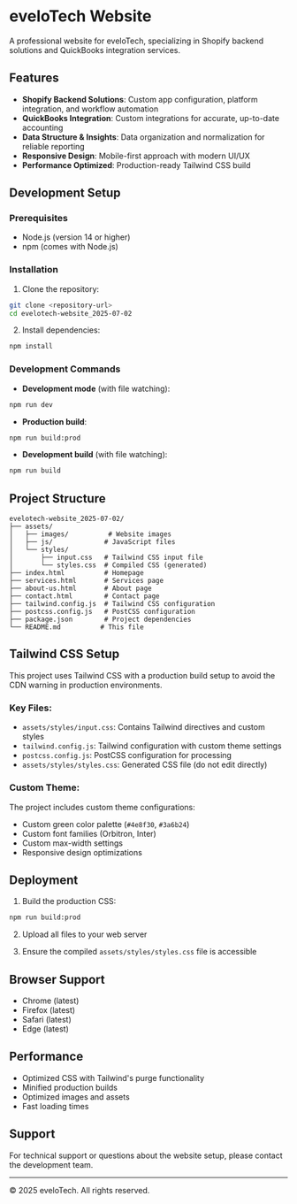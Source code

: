 # eveloTech Website

A professional website for eveloTech, specializing in Shopify backend solutions and QuickBooks integration services.

## Features

- **Shopify Backend Solutions**: Custom app configuration, platform integration, and workflow automation
- **QuickBooks Integration**: Custom integrations for accurate, up-to-date accounting
- **Data Structure & Insights**: Data organization and normalization for reliable reporting
- **Responsive Design**: Mobile-first approach with modern UI/UX
- **Performance Optimized**: Production-ready Tailwind CSS build

## Development Setup

### Prerequisites

- Node.js (version 14 or higher)
- npm (comes with Node.js)

### Installation

1. Clone the repository:
```bash
git clone <repository-url>
cd evelotech-website_2025-07-02
```

2. Install dependencies:
```bash
npm install
```

### Development Commands

- **Development mode** (with file watching):
```bash
npm run dev
```

- **Production build**:
```bash
npm run build:prod
```

- **Development build** (with file watching):
```bash
npm run build
```

## Project Structure

```
evelotech-website_2025-07-02/
├── assets/
│   ├── images/          # Website images
│   ├── js/             # JavaScript files
│   └── styles/
│       ├── input.css   # Tailwind CSS input file
│       └── styles.css  # Compiled CSS (generated)
├── index.html          # Homepage
├── services.html       # Services page
├── about-us.html       # About page
├── contact.html        # Contact page
├── tailwind.config.js  # Tailwind CSS configuration
├── postcss.config.js   # PostCSS configuration
├── package.json        # Project dependencies
└── README.md          # This file
```

## Tailwind CSS Setup

This project uses Tailwind CSS with a production build setup to avoid the CDN warning in production environments.

### Key Files:

- `assets/styles/input.css`: Contains Tailwind directives and custom styles
- `tailwind.config.js`: Tailwind configuration with custom theme settings
- `postcss.config.js`: PostCSS configuration for processing
- `assets/styles/styles.css`: Generated CSS file (do not edit directly)

### Custom Theme:

The project includes custom theme configurations:
- Custom green color palette (`#4e8f30`, `#3a6b24`)
- Custom font families (Orbitron, Inter)
- Custom max-width settings
- Responsive design optimizations

## Deployment

1. Build the production CSS:
```bash
npm run build:prod
```

2. Upload all files to your web server

3. Ensure the compiled `assets/styles/styles.css` file is accessible

## Browser Support

- Chrome (latest)
- Firefox (latest)
- Safari (latest)
- Edge (latest)

## Performance

- Optimized CSS with Tailwind's purge functionality
- Minified production builds
- Optimized images and assets
- Fast loading times

## Support

For technical support or questions about the website setup, please contact the development team.

---

© 2025 eveloTech. All rights reserved. 